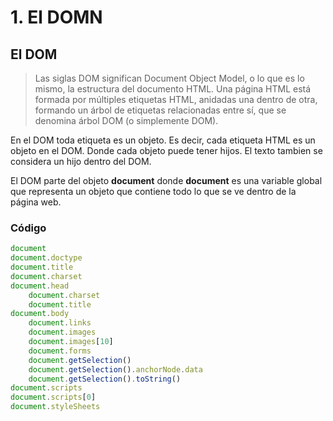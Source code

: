 # 1. El DOMN

## El DOM
>Las siglas DOM significan Document Object Model, o lo que es lo mismo, la estructura del documento HTML. Una página HTML está formada por múltiples etiquetas HTML, anidadas una dentro de otra, formando un árbol de etiquetas relacionadas entre sí, que se denomina árbol DOM (o simplemente DOM).


En el DOM toda etiqueta es un objeto. Es decir, cada etiqueta HTML es un objeto en el DOM. Donde cada objeto puede tener hijos. El texto tambien se considera un hijo dentro del DOM.


El DOM parte del objeto **document** donde **document** es una variable global que representa un objeto que contiene todo lo que se ve dentro de la página web.

### Código

``````javascript
document
document.doctype
document.title
document.charset
document.head
    document.charset
    document.title
document.body
    document.links
    document.images
    document.images[10]
    document.forms
    document.getSelection()
    document.getSelection().anchorNode.data
    document.getSelection().toString()
document.scripts
document.scripts[0]
document.styleSheets
``````